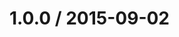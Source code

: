 <!--mdast setext-->

<!--lint disable no-multiple-toplevel-headings-->

1.0.0 / 2015-09-02
==================
